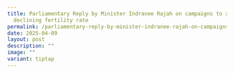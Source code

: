 ```yaml
---
title: Parliamentary Reply by Minister Indranee Rajah on campaigns to address
  declining fertility rate
permalink: /parliamentary-reply-by-minister-indranee-rajah-on-campaigns-to-address-declining-fertility-rate/
date: 2025-04-09
layout: post
description: ""
image: ""
variant: tiptap
---
```


